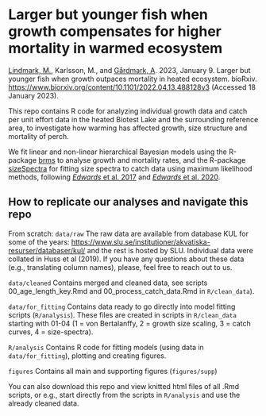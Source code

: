 # Larger but younger fish when growth compensates for higher mortality in warmed ecosystem

[Lindmark, M.](https://maxlindmark.github.io/), Karlsson, M., and [Gårdmark, A](https://internt.slu.se/en/cv-originals/anna-gardmark/). 2023, January 9. Larger but younger fish when growth outpaces mortality in heated ecosystem. bioRxiv. <https://www.biorxiv.org/content/10.1101/2022.04.13.488128v3> (Accessed 18 January 2023).

This repo contains R code for analyzing individual growth data and catch per unit effort data in the heated Biotest Lake and the surrounding reference area, to investigate how warming has affected growth, size structure and mortality of perch.

We fit linear and non-linear hierarchical Bayesian models using the R-package [brms](https://github.com/paul-buerkner/brms) to analyse growth and mortality rates, and the R-package [sizeSpectra](https://github.com/andrew-edwards/sizeSpectra) for fitting size spectra to catch data using maximum likelihood methods, following [*Edwards* et al. 2017](http://onlinelibrary.wiley.com/doi/10.1111/2041-210X.12641/full) and [*Edwards* et al. 2020](https://www.int-res.com/abstracts/meps/v636/p19-33/).


## How to replicate our analyses and navigate this repo
From scratch:
`data/raw`
The raw data are available from database KUL for some of the years: https://www.slu.se/institutioner/akvatiska-resurser/databaser/kul/ and the rest is hosted by SLU. Individual data were collated in Huss et al (2019). If you have any questions about these data (e.g., translating column names), please, feel free to reach out to us.

`data/cleaned`
Contains merged and cleaned data, see scripts 00_age_length_key.Rmd and 00_process_catch_data.Rmd in `R/clean_data`).

`data/for_fitting`
Contains data ready to go directly into model fitting scripts (`R/analysis`). These files are created in scripts in `R/clean_data` starting with 01-04 (1 = von Bertalanffy, 2 = growth size scaling, 3 = catch curves, 4 = size-spectra).

`R/analysis`
Contains R code for fitting models (using data in `data/for_fitting`), plotting and creating figures.

`figures`
Contains all main and supporting figures (`figures/supp`)

You can also download this repo and view knitted html files of all .Rmd scripts, or e.g., start directly from the scripts in `R/analysis` and use the already cleaned data.

